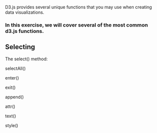 D3.js provides several unique functions that you may use when creating data visualizations.

### In this exercise, we will cover several of the most common d3.js functions.

## Selecting 

The select() method:

        
    

selectAll()

enter()

exit()

append()

attr()

text()

style()